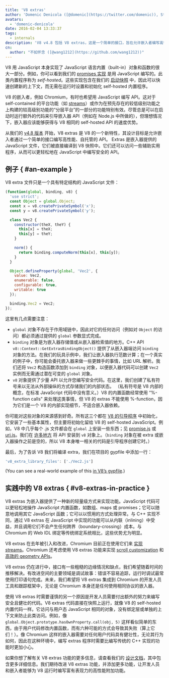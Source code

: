 ```yaml
---
title: 'V8 extras'
author: 'Domenic Denicola ([@domenic](https://twitter.com/domenic)), Streams Sorcerer'
avatars:
  - 'domenic-denicola'
date: 2016-02-04 13:33:37
tags:
  - internals
description: 'V8 v4.8 包括 V8 extras，这是一个简单的接口，旨在允许嵌入者编写高性能、self-hosted 的 API。'
cn:
  author: "不如怀念 ([@wang1212](https://github.com/wang1212))"
---
```

V8 用 JavaScript 本身实现了 JavaScript 语言内置（built-in）对象和函数的很大一部分。例如，你可以看到我们的 [promises 实现](https://code.google.com/p/chromium/codesearch#chromium/src/v8/src/js/promise.js) 是用 JavaScript 编写的。此类内置程序称为 _self-hosted_。这些实现包含在我们的 [启动快照](/blog/custom-startup-snapshots) 中，因此可以快速创建新的上下文，而无需在运行时设置和初始化 self-hosted 内置程序。

V8 的嵌入者，例如 Chromium，有时也希望用 JavaScript 编写 API。这对于 self-contained 的平台功能（如 [streams](https://streams.spec.whatwg.org/)）或作为在预先存在的较低级别功能之上构建的较高级别功能的“分层平台”的一部分的功能特别有效。尽管总是可以在启动时运行额外的代码来引导嵌入器 API（例如在 Node.js 中所做的），但理想情况下，嵌入器应该能够获得与 V8 相同的 self-hosted API 的速度优势。

从我们的 [v4.8 版本](/blog/v8-release-48) 开始，V8 extras 是 V8 的一个新特性，其设计目标是允许嵌入者通过一个简单的接口编写高性能、自托管的 API。 Extras 是嵌入器提供的 JavaScript 文件，它们被直接编译到 V8 快照中。它们还可以访问一些辅助实用程序，从而可以更轻松地在 JavaScript 中编写安全的 API。

## 例子 { #an-example }

V8 extra 文件只是一个具有特定结构的 JavaScript 文件：

```js
(function(global, binding, v8) {
  'use strict';
  const Object = global.Object;
  const x = v8.createPrivateSymbol('x');
  const y = v8.createPrivateSymbol('y');

  class Vec2 {
    constructor(theX, theY) {
      this[x] = theX;
      this[y] = theY;
    }

    norm() {
      return binding.computeNorm(this[x], this[y]);
    }
  }

  Object.defineProperty(global, 'Vec2', {
    value: Vec2,
    enumerable: false,
    configurable: true,
    writable: true
  });

  binding.Vec2 = Vec2;
});
```

这里有几点需要注意：

- `global` 对象不存在于作用域链中，因此对它的任何访问（例如对 `Object` 的访问）都必须通过提供的 `global` 参数显式完成。
- `binding` 对象是为嵌入器存储值或从嵌入器检索值的地方。C++ API `v8::Context::GetExtrasBindingObject()` 提供了从嵌入器端访问 `binding` 对象的方法。在我们的玩具示例中，我们让嵌入器执行范数计算；在一个真实的例子中，你可能会委托嵌入器来做一些更棘手的事情，比如 URL 解析。我们还将 `Vec2` 构造函数添加到 `binding` 对象，以便嵌入器代码可以创建 `Vec2` 实例而无需通过潜在可变的 `global` 对象。
- `v8` 对象提供了少量 API 以允许您编写安全代码。在这里，我们创建了私有符号来以无法从外部操纵的方式存储我们的内部状态。 （私有符号是 V8 内部的概念，在标准 JavaScript 代码中没有意义。）V8 的内置函数经常使用 “%-function calls” 来处理这类事情，但 V8 的 extras  不能使用 %-function，因为它们是一个 V8 的内部实现细节，不适合嵌入器依赖。

你可能对这些对象的来源感到好奇。所有这三个都在 [V8 的引导程序](https://code.google.com/p/chromium/codesearch#chromium/src/v8/src/bootstrapper.cc) 中初始化，它安装了一些基本属性，但主要将初始化留给 V8 的 self-hosted JavaScript。例如，V8 中几乎每个 .js 文件都会在 `global` 上安装一些东西；见 [promise.js](https://code.google.com/p/chromium/codesearch#chromium/src/v8/src/js/promise.js&sq=package:chromium&l=439) 或 [uri.js](https://code.google.com/p/chromium/codesearch#chromium/src/v8/src/js/uri.js&sq=package:chromium&l=371)。我们在 [许多地方](https://code.google.com/p/chromium/codesearch#search/&q=extrasUtils&sq=package:chromium&type=cs) 将 API 安装到 `v8` 对象上。（`binding` 对象在被 extra 或嵌入器操作之前是空的，所以 V8 本身唯一相关的代码是引导程序创建它时。）

最后，为了告诉 V8 我们将编译 extra，我们在项目的 gypfile 中添加一行：

```js
'v8_extra_library_files': ['./Vec2.js']
```

(You can see a real-world example of this [in V8’s gypfile](https://code.google.com/p/chromium/codesearch#chromium/src/v8/build/standalone.gypi&sq=package:chromium&type=cs&l=170).)

## 实践中的 V8 extras { #v8-extras-in-practice }

V8 extras 为嵌入器提供了一种新的轻量级方式来实现功能。JavaScript 代码可以更轻松地操作 JavaScript 内置函数，如数组、maps 或 promises；它可以随意地调用其它 JavaScript 函数；它可以以惯用的方式处理异常。与 C++ 实现不同，通过 V8 extras 在 JavaScript 中实现的功能可以从内联（inlining）中受益，并且调用它们不会产生任何跨界（boundary-crossing）成本。与 Chromium 的 Web IDL 绑定等传统绑定系统相比，这些优势尤为明显。

V8 extras 在去年被引入和改进，Chromium 目前正在使用它们来 [实现 streams](https://code.google.com/p/chromium/codesearch#chromium/src/third_party/WebKit/Source/core/streams/ReadableStream.js)。Chromium 还考虑使用 V8 extras 功能来实现 [scroll customization](https://codereview.chromium.org/1333323003) 和 [高效的 geometry APIs](https://groups.google.com/a/chromium.org/d/msg/blink-dev/V_bJNtOg0oM/VKbbYs-aAgAJ)。

V8 extras 仍在进行中，接口有一些粗糙的边缘情况和缺点，我们希望随着时间的推移解决。有改进空间的主要领域是调试故事：错误不容易追踪，运行时调试最常使用打印语句完成。未来，我们希望将 V8 extras 集成到 Chromium 的开发人员工具和跟踪框架中，无论是 Chromium 本身还是任何使用相同协议的嵌入器。

使用 V8 extras 时需要谨慎的另一个原因是开发人员需要付出额外的努力来编写安全且健壮的代码。V8 extras 代码直接在快照上运行，就像 V8 的 self-hosted 内置代码一样。它访问与用户态 JavaScript 相同的对象，没有绑定层或单独的上下文来防止此类访问。例如，像 `global.Object.prototype.hasOwnProperty.call(obj, 5)` 这样看似简单的东西，由于用户代码修改内置函数，而有六种可能的方式会导致其失败（算上它们！）。像 Chromium 这样的嵌入器需要对任何用户代码具有健壮性，无论其行为如何，因此在这种环境中，编写 extras  程序时需要比编写传统的 C++ 实现的功能时更加小心。

如果你想了解有关 V8 extras 功能的更多信息，请查看我们的 [设计文档](https://docs.google.com/document/d/1AT5-T0aHGp7Lt29vPWFr2-qG8r3l9CByyvKwEuA8Ec0/edit#heading=h.32abkvzeioyz)，其中包含更多详细信息。我们期待改进 V8 extras 功能，并添加更多功能，让开发人员和嵌入者能够为 V8 运行时编写富有表现力的高性能附加功能。
